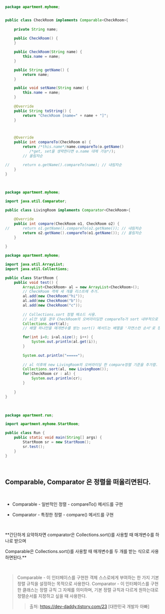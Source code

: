 <br/>

```java
package apartment.myhome;


public class CheckRoom implements Comparable<CheckRoom>{
	
	private String name;
	
	public CheckRoom() {	
	}

	public CheckRoom(String name) {
		this.name = name;
	}	

	public String getName() {
		return name;
	}

	public void setName(String name) {
		this.name = name;
	}
	
	@Override
	public String toString() {
		return "CheckRoom [name=" + name + "]";
	}



	@Override
	public int compareTo(CheckRoom o) {
		return /*this.name*/name.compareTo(o.getName()
           /*get, set을 생략한다면 o.name 대체 가능*/); 
        // 올림차순

//		return o.getName().compareTo(name); // 내림차순
	}
}
```

<br/>

```java
package apartment.myhome;

import java.util.Comparator;

public class LivingRoom implements Comparator<CheckRoom>{

	@Override
	public int compare(CheckRoom o1, CheckRoom o2) {
//		return o1.getName().compareTo(o2.getName()); // 내림차순
		return o2.getName().compareTo(o1.getName()); // 올림차순
	}
	
}
```

```java
package apartment.myhome;

import java.util.ArrayList;
import java.util.Collections;

public class StartRoom {
	public void test() {
		ArrayList<CheckRoom> al = new ArrayList<CheckRoom>();
		// CheckRoom 객체 세 개를 리스트에 추가.
		al.add(new CheckRoom("hi"));
		al.add(new CheckRoom("b"));
		al.add(new CheckRoom("c"));
		
		// Collections.sort 정렬 메소드 사용.
		// al만 넣을 경우 CheckRoom의 오버라이딩한 compareTo가 sort 내부적으로 호출되어 사용됨. (정렬 기준 재정의.)
		Collections.sort(al);
        // 배열 하나만을 매개변수를 받는 sort() 메서드는 배열을 '자연스런 순서'로 정렬

		for(int i=0; i<al.size(); i++) {
			System.out.println(al.get(i));
		}
		
		System.out.println("=====");
		
		// al 이후에 new LivingRoom의 오버라이딩 한 compare정렬 기준을 추가함. 
		Collections.sort(al, new LivingRoom());
		for(CheckRoom cr : al) {
			System.out.println(cr);
		}
		
	}
}
```

<br/>

```java
package apartment.run;

import apartment.myhome.StartRoom;

public class Run {
	public static void main(String[] args) {
		StartRoom sr = new StartRoom();
		sr.test();
	}
}
```

<br/>

## Comparable, Comparator 은 정렬을 떠올리면된다.

<br/>

* Comparable - 일반적인 정렬 - compareTo() 메서드를 구현

* Comparator - 특정한 정렬 - compare() 메서드를 구현

<br/>

**간단하게 요약하자면 comparator은 Collections.sort()를 사용할 때 매개변수를 하나로 받으며

Comparable은 Collections.sort()를 사용할 때 매개변수를 두 개를 받는 식으로 사용하면된다.**

<br/>

> Comparable - 이 인터페이스를 구현한 객체 스스로에게 부여하는 한 가지 기본 정렬 규칙을 설정하는 목적으로 사용한다.
> Comparator - 이 인터페이스를 구현한 클래스는 정렬 규칙 그 자체를 의미하며, 기본 정렬 규칙과 다르게 원하는대로 정렬순서를 지정하고 싶을 때 사용한다.
>> 출처: https://dev-daddy.tistory.com/23 [대한민국 개발자 아빠]

<br/>
